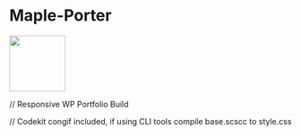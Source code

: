 Maple-Porter
============

<img src="http://mtthwbsh.com/favicon.ico" style="height:100px;width:100px;margin:auto;"/>

// Responsive WP Portfolio Build

// Codekit congif included, if using CLI tools compile base.scscc to style.css
